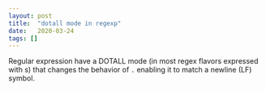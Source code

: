 ```yaml
---
layout: post
title:  "dotall mode in regexp"
date:   2020-03-24
tags: []
---
```


Regular expression have a DOTALL mode (in most regex flavors expressed with s) that changes the behavior of `.` enabling it to match a newline (LF) symbol.
